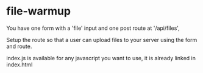# file-warmup

You have one form with a 'file' input and one post route at '/api/files',

Setup the route so that a user can upload files to your server using the form and route.

index.js is available for any javascript you want to use, it is already linked in index.html
